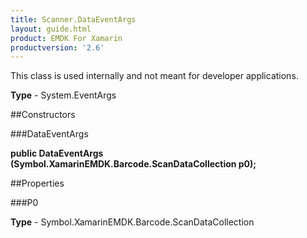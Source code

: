 ```yaml
---
title: Scanner.DataEventArgs
layout: guide.html
product: EMDK For Xamarin 
productversion: '2.6' 
---
```

This class is used internally and not meant for developer applications.

**Type** - System.EventArgs

##Constructors

###DataEventArgs

**public DataEventArgs (Symbol.XamarinEMDK.Barcode.ScanDataCollection p0);**


        

##Properties

###P0

        

**Type** - Symbol.XamarinEMDK.Barcode.ScanDataCollection
